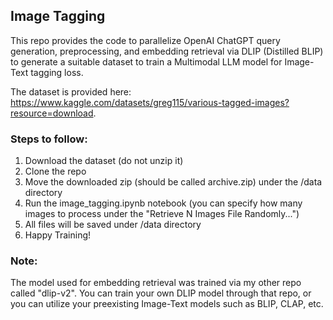 ## Image Tagging

This repo provides the code to parallelize OpenAI ChatGPT query generation, preprocessing, and embedding retrieval via DLIP (Distilled BLIP) to generate a suitable dataset to train a Multimodal LLM model for Image-Text tagging loss.   
  
The dataset is provided here: https://www.kaggle.com/datasets/greg115/various-tagged-images?resource=download. 

### Steps to follow:
1. Download the dataset (do not unzip it)
2. Clone the repo
3. Move the downloaded zip (should be called archive.zip) under the /data directory
4. Run the image_tagging.ipynb notebook (you can specify how many images to process under the "Retrieve N Images File Randomly...")
5. All files will be saved under /data directory
6. Happy Training!

### Note:
The model used for embedding retrieval was trained via my other repo called "dlip-v2". You can train your own DLIP model through that repo, or you can utilize your preexisting Image-Text models such as BLIP, CLAP, etc.